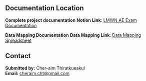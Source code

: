 ## Documentation Location
**Complete project documentation**
**Notion Link**: [LMWN AE Exam Documentation](https://www.notion.so/LMWN-AE-Exam-20402587870d801a82d4f87f7b448026?source=copy_link)

**Data Mapping Documentation**
**Data Mapping Link**: [Data Mapping Spreadsheet](https://docs.google.com/spreadsheets/d/1VQWmo36UCdPsfhs53mHZ-FieOk8PFRIFZBc8Z9yeYdc/edit?usp=sharing)

## Contact

**Submitted by:** Cher-aim Thiratkueakul  
**Email:** cheraim.cht@gmail.com 
